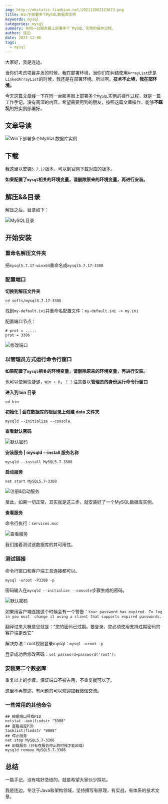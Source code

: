 ```yaml
---
img: http://mkstatic.lianbian.net/202112062123673.png
title: Win下部署多个MySQL数据库实例
keywords: mysql
categories: mysql
summary: 在同一台服务器上部署多个`MySQL`实例的操作过程。
author: 连边
date: 2021-12-06
tags:
  - mysql
---
```


大家好，我是连边。

当你们考虑项目并发的时候，我在部署环境，当你们在纠结使用`ArrayList`还是`LinkedArrayList`的时候，我还是在部署环境。所以啊，**技术不止境，我在部环境。**

今天这篇文章缕一下在同一台服务器上部署多个`MySQL`实例的操作过程，就是一篇工作手记，没有高深的内容，希望需要用到的朋友，按照这篇文章操作，能够**不踩坑**的把实例部署好。



## 文章导读

![Win下部署多个MySQL数据库实例](http://mkstatic.lianbian.net/202112062123673.png)



## 下载

我这里以安装`5.7.17`版本，可以到官网下载对应的版本。

**如果配置了`mysql`相关的环境变量，请删除原来的环境变量，再进行安装。**



## 解压&&目录

解压之后，目录如下：

![MySQL目录](http://mkstatic.lianbian.net/202112061915202.png)



## 开始安装

### 重命名解压文件夹

把`mysql5.7.17-winx64`重命名成`mysql5.7.17-3308`

### 配置端口

**切换到解压文件夹**

```shell
cd softs/mysql5.7.17-3308
```

找到`my-default.ini`并重命名配置文件：`my-default.ini -> my.ini`

配置端口节点：

```shell
# prot = .....
prot = 3306
```

![修改端口](http://mkstatic.lianbian.net/202112061946359.png)

### 以**管理员**方式运行命令行窗口

**如果配置了`mysql`相关的环境变量，请删除原来的环境变量，再进行安装。**

也可以使用快捷键，`Win + R`，！！注意要以**管理员的身份运行命令行窗口**

**进入到 bin 目录**

`cd bin`

**初始化 | 会在数据库的根目录上创建 data 文件夹**

`mysqld --initialize --console`

**查看默认密码**

![默认密码](http://mkstatic.lianbian.net/202112061950528.png)

**安装服务 | mysqld --install 服务名称**

`mysqld --install MySQL5.7-3308`

**启动服务**

`net start MySQL5.7-3308`

![注册&启动服务](http://mkstatic.lianbian.net/202112061958557.png)

至此，如果一切正常，其实就是这三步，就安装好了一个MySQL数据库实例。

**查看服务**

命令行执行：`services.msc`

![查看服务](http://mkstatic.lianbian.net/202112062015514.png)

我们接着测试该数据库的其可用性。



### 测试链接

命令行窗口和客户端工具连接都可以。

`mysql -uroot -P3308 -p`

密码输入在`mysqld --initialize --console`步骤生成的密码。

![默认密码](http://mkstatic.lianbian.net/202112062117241.png)

如果用客户端连接这个时候会有一个警告：`Your password has expired. To log in you must  change it using a client that supports expired passwords.`

翻译过来大概意思就是：“您的密码已过期。要登录，您必须使用支持过期密码的客户端更改它”

解决办法：root权限登录mysql：`mysql -uroot -p`

登录成功后修改密码：`set password=password('root');`

### 安装第二个数据库

重复以上的步骤，保证端口不被占用，不重复就可以了。

这里不再赘述，有问题的可以欢迎加我微信交流。

### 一些常用的其他命令

```shell
## 根据端口号找PID
netstat -aon|findstr "3308"
## 查看指定PID
tasklist|findstr "9088"
## 停止服务
net stop MySQL5.7-3306
## 卸载服务（只有在服务停止的时候才能卸载）
mysqld remove MySQL5.7-3306
```



## 总结

一篇手记，没有啥好总结的，就是希望大家伙少踩坑。

我是连边，专注于Java和架构领域，坚持撰写有原理，有实战，有体系的技术文章。